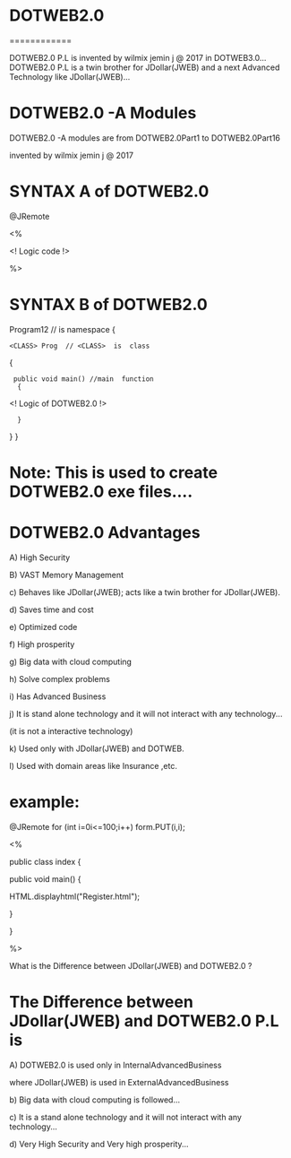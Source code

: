 # DOTWEB2.0
============

 DOTWEB2.0  P.L  is  invented  by  wilmix  jemin  j   @  2017 in  DOTWEB3.0...   DOTWEB2.0  P.L   is   a  twin  brother  for  JDollar(JWEB)  and    a  next  Advanced   Technology  like  JDollar(JWEB)...

DOTWEB2.0 -A Modules
====================

DOTWEB2.0 -A modules are from DOTWEB2.0Part1 to DOTWEB2.0Part16

invented by wilmix jemin j @ 2017


SYNTAX A of  DOTWEB2.0
=====================



<DOTWEB2>

@JRemote


<INSURANCE>
 <!  logic  code  !.

</INSURANCE>
 

<%


<!  Logic  code !>



%>

</DOTWEB2>






SYNTAX B of  DOTWEB2.0
=====================


<DOTWEB2>
 
<PACK> Program12  //<PACK> is  namespace
{
  
    <CLASS> Prog  // <CLASS>  is  class
   {

  
     public void main() //main  function
      {
 




<!  Logic  of  DOTWEB2.0  !>
 


        



      }
   }
}


Note:  This   is  used to   create  DOTWEB2.0 exe  files....
=====

 

DOTWEB2.0 Advantages
=====================


A)  High  Security 


B)  VAST  Memory Management 


c)   Behaves  like  JDollar(JWEB);  acts  like   a    twin  brother  for  JDollar(JWEB).


d)  Saves time   and  cost  


e)  Optimized  code


f)  High  prosperity


g)  Big  data with  cloud  computing


h) Solve  complex  problems


i) Has  Advanced  Business


j)  It  is  stand  alone  technology  and  it  will  not  interact  with  any   technology...

(it  is  not  a  interactive  technology)


k) Used  only  with JDollar(JWEB)  and  DOTWEB.


l)  Used  with  domain  areas like  Insurance ,etc.






example:
========


<DOTWEB2>
@JRemote


<INSURANCE>
for (int i=0i<=100;i++)
form.PUT(i,i);

</INSURANCE>
 

<%




public class index {


  public void main()
{


HTML.displayhtml("Register.html");


 
}

}



%>

</DOTWEB2>


What  is    the   Difference  between   JDollar(JWEB)  and DOTWEB2.0 ?



The  Difference  between   JDollar(JWEB)  and DOTWEB2.0  P.L  is
==============================================================

A)  DOTWEB2.0  is  used  only  in InternalAdvancedBusiness

where   JDollar(JWEB)    is  used  in   ExternalAdvancedBusiness

b) Big  data with  cloud  computing is  followed...

c)  It  is a stand  alone  technology  and  it  will  not  interact  with  any   technology...

d)  Very  High  Security  and  Very high  prosperity...


